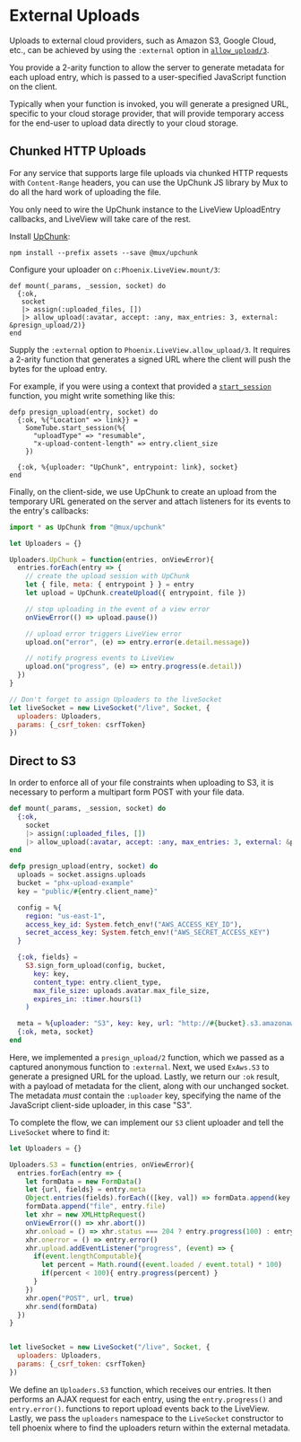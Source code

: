 # External Uploads

Uploads to external cloud providers, such as Amazon S3,
Google Cloud, etc., can be achieved by using the
`:external` option in [`allow_upload/3`](`Phoenix.LiveView.allow_upload/3`).

You provide a 2-arity function to allow the server to
generate metadata for each upload entry, which is passed to
a user-specified JavaScript function on the client.

Typically when your function is invoked, you will generate a
presigned URL, specific to your cloud storage provider, that
will provide temporary access for the end-user to upload data
directly to your cloud storage.

## Chunked HTTP Uploads

For any service that supports large file
uploads via chunked HTTP requests with `Content-Range`
headers, you can use the UpChunk JS library by Mux to do all
the hard work of uploading the file.

You only need to wire the UpChunk instance to the LiveView
UploadEntry callbacks, and LiveView will take care of the rest.

Install [UpChunk](https://github.com/muxinc/upchunk):

    npm install --prefix assets --save @mux/upchunk

Configure your uploader on `c:Phoenix.LiveView.mount/3`:

    def mount(_params, _session, socket) do
      {:ok,
       socket
       |> assign(:uploaded_files, [])
       |> allow_upload(:avatar, accept: :any, max_entries: 3, external: &presign_upload/2)}
    end

Supply the `:external` option to
`Phoenix.LiveView.allow_upload/3`. It requires a 2-arity
function that generates a signed URL where the client will
push the bytes for the upload entry.

For example, if you were using a context that provided a
[`start_session`](https://developers.google.com/youtube/v3/guides/using_resumable_upload_protocol##Start_Resumable_Session)
function, you might write something like this:

    defp presign_upload(entry, socket) do
      {:ok, %{"Location" => link}} =
        SomeTube.start_session(%{
          "uploadType" => "resumable",
          "x-upload-content-length" => entry.client_size
        })

      {:ok, %{uploader: "UpChunk", entrypoint: link}, socket}
    end

Finally, on the client-side, we use UpChunk to create an
upload from the temporary URL generated on the server and
attach listeners for its events to the entry's callbacks:

```js
import * as UpChunk from "@mux/upchunk"

let Uploaders = {}

Uploaders.UpChunk = function(entries, onViewError){
  entries.forEach(entry => {
    // create the upload session with UpChunk
    let { file, meta: { entrypoint } } = entry
    let upload = UpChunk.createUpload({ entrypoint, file })

    // stop uploading in the event of a view error
    onViewError(() => upload.pause())

    // upload error triggers LiveView error
    upload.on("error", (e) => entry.error(e.detail.message))

    // notify progress events to LiveView
    upload.on("progress", (e) => entry.progress(e.detail))
  })
}

// Don't forget to assign Uploaders to the liveSocket
let liveSocket = new LiveSocket("/live", Socket, {
  uploaders: Uploaders,
  params: {_csrf_token: csrfToken}
})
```

## Direct to S3

In order to enforce all of your file constraints when
uploading to S3, it is necessary to perform a multipart form
POST with your file data.

```elixir
def mount(_params, _session, socket) do
  {:ok,
    socket
    |> assign(:uploaded_files, [])
    |> allow_upload(:avatar, accept: :any, max_entries: 3, external: &presign_upload/2)}
end

defp presign_upload(entry, socket) do
  uploads = socket.assigns.uploads
  bucket = "phx-upload-example"
  key = "public/#{entry.client_name}"

  config = %{
    region: "us-east-1",
    access_key_id: System.fetch_env!("AWS_ACCESS_KEY_ID"),
    secret_access_key: System.fetch_env!("AWS_SECRET_ACCESS_KEY")
  }

  {:ok, fields} =
    S3.sign_form_upload(config, bucket,
      key: key,
      content_type: entry.client_type,
      max_file_size: uploads.avatar.max_file_size,
      expires_in: :timer.hours(1)
    )

  meta = %{uploader: "S3", key: key, url: "http://#{bucket}.s3.amazonaws.com", fields: fields}
  {:ok, meta, socket}
end
```

Here, we implemented a `presign_upload/2` function, which we passed as a captured anonymous
function to `:external`. Next, we used `ExAws.S3` to generate a presigned URL for the
upload. Lastly, we return our `:ok` result, with a payload of metadata for the client,
along with our unchanged socket. The metadata *must* contain the `:uploader` key,
specifying the name of the JavaScript client-side uploader, in this case "S3".

To complete the flow, we can implement our `S3` client uploader and tell the
`LiveSocket` where to find it:

```js
let Uploaders = {}

Uploaders.S3 = function(entries, onViewError){
  entries.forEach(entry => {
    let formData = new FormData()
    let {url, fields} = entry.meta
    Object.entries(fields).forEach(([key, val]) => formData.append(key, val))
    formData.append("file", entry.file)
    let xhr = new XMLHttpRequest()
    onViewError(() => xhr.abort())
    xhr.onload = () => xhr.status === 204 ? entry.progress(100) : entry.error()
    xhr.onerror = () => entry.error()
    xhr.upload.addEventListener("progress", (event) => {
      if(event.lengthComputable){
        let percent = Math.round((event.loaded / event.total) * 100)
        if(percent < 100){ entry.progress(percent) }
      }
    })
    xhr.open("POST", url, true)
    xhr.send(formData)
  })
}


let liveSocket = new LiveSocket("/live", Socket, {
  uploaders: Uploaders,
  params: {_csrf_token: csrfToken}
})
```

We define an `Uploaders.S3` function, which receives our entries. It then
performs an AJAX request for each entry, using the `entry.progress()` and
`entry.error()`. functions to report upload events back to the LiveView.
Lastly, we pass the `uploaders` namespace to the `LiveSocket` constructor
to tell phoenix where to find the uploaders return within the external
metadata.
